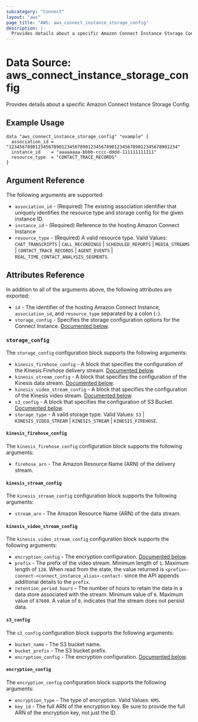 ```yaml
---
subcategory: "Connect"
layout: "aws"
page_title: "AWS: aws_connect_instance_storage_config"
description: |-
  Provides details about a specific Amazon Connect Instance Storage Config.
---
```


# Data Source: aws_connect_instance_storage_config

Provides details about a specific Amazon Connect Instance Storage Config.

## Example Usage

```hcl
data "aws_connect_instance_storage_config" "example" {
  association_id = "1234567890123456789012345678901234567890123456789012345678901234"
  instance_id    = "aaaaaaaa-bbbb-cccc-dddd-111111111111"
  resource_type  = "CONTACT_TRACE_RECORDS"
}
```

## Argument Reference

The following arguments are supported:

* `association_id` - (Required) The existing association identifier that uniquely identifies the resource type and storage config for the given instance ID.
* `instance_id` - (Required) Reference to the hosting Amazon Connect Instance
* `resource_type` - (Required) A valid resource type. Valid Values: `CHAT_TRANSCRIPTS` | `CALL_RECORDINGS` | `SCHEDULED_REPORTS` | `MEDIA_STREAMS` | `CONTACT_TRACE_RECORDS` | `AGENT_EVENTS` | `REAL_TIME_CONTACT_ANALYSIS_SEGMENTS`.

## Attributes Reference

In addition to all of the arguments above, the following attributes are exported:

* `id` - The identifier of the hosting Amazon Connect Instance, `association_id`, and `resource_type` separated by a colon (`:`).
* `storage_config` - Specifies the storage configuration options for the Connect Instance. [Documented below](#storage_config).

### `storage_config`

The `storage_config` configuration block supports the following arguments:

* `kinesis_firehose_config` - A block that specifies the configuration of the Kinesis Firehose delivery stream. [Documented below](#kinesis_firehose_config).
* `kinesis_stream_config` - A block that specifies the configuration of the Kinesis data stream. [Documented below](#kinesis_stream_config).
* `kinesis_video_stream_config` - A block that specifies the configuration of the Kinesis video stream. [Documented below](#kinesis_video_stream_config).
* `s3_config` - A block that specifies the configuration of S3 Bucket. [Documented below](#s3_config).
* `storage_type` - A valid storage type. Valid Values: `S3` | `KINESIS_VIDEO_STREAM` | `KINESIS_STREAM` | `KINESIS_FIREHOSE`.

#### `kinesis_firehose_config`

The `kinesis_firehose_config` configuration block supports the following arguments:

* `firehose_arn` - The Amazon Resource Name (ARN) of the delivery stream.

#### `kinesis_stream_config`

The `kinesis_stream_config` configuration block supports the following arguments:

* `stream_arn` - The Amazon Resource Name (ARN) of the data stream.

#### `kinesis_video_stream_config`

The `kinesis_video_stream_config` configuration block supports the following arguments:

* `encryption_config` - The encryption configuration. [Documented below](#encryption_config).
* `prefix` - The prefix of the video stream. Minimum length of `1`. Maximum length of `128`. When read from the state, the value returned is `<prefix>-connect-<connect_instance_alias>-contact-` since the API appends additional details to the `prefix`.
* `retention_period_hours` - The number of hours to retain the data in a data store associated with the stream. Minimum value of `0`. Maximum value of `87600`. A value of `0`, indicates that the stream does not persist data.

#### `s3_config`

The `s3_config` configuration block supports the following arguments:

* `bucket_name` - The S3 bucket name.
* `bucket_prefix` - The S3 bucket prefix.
* `encryption_config` - The encryption configuration. [Documented below](#encryption_config).

#### `encryption_config`

The `encryption_config` configuration block supports the following arguments:

* `encryption_type` - The type of encryption. Valid Values: `KMS`.
* `key_id` - The full ARN of the encryption key. Be sure to provide the full ARN of the encryption key, not just the ID.
